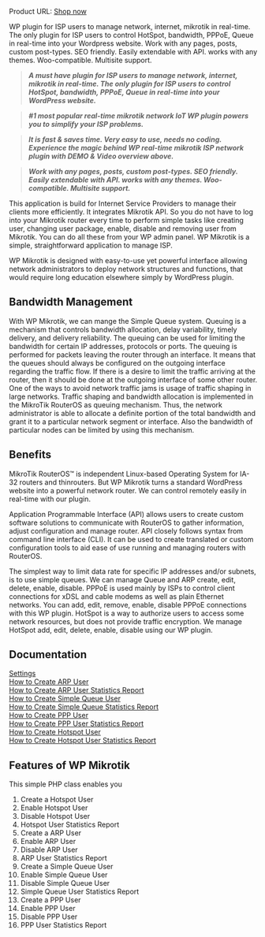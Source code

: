 Product URL: [Shop now](https://garazlab.com/product/wp-mikrotik-iot-plugin-for-realtime-network-management/)

WP plugin for ISP users to manage network, internet, mikrotik in real-time. The only plugin for ISP users  to control HotSpot, bandwidth, PPPoE, Queue in real-time into your Wordpress website. Work with any pages, posts, custom post-types. SEO friendly. Easily extendable with API. works with any themes. Woo-compatible. Multisite support.

> ***A must have plugin for ISP users to manage network, internet, mikrotik in real-time. The only plugin for ISP users  to control HotSpot, bandwidth, PPPoE, Queue in real-time into your WordPress website.***

> ***#1 most popular real-time mikrotik network IoT WP plugin powers you to simplify your ISP problems.***

> ***It is fast & saves time. Very easy to use, needs no coding. Experience the magic behind WP real-time mikrotik ISP network plugin with DEMO & Video overview above.***

> ***Work with any pages, posts, custom post-types. SEO friendly. Easily extendable with API. works with any themes. Woo-compatible. Multisite support.***

This application is build for Internet Service Providers to manage their clients more efficiently. It integrates Mikrotik API. So you do not have to log into your Mikrotik router every time to perform simple tasks like creating user, changing user package, enable, disable and removing user from Mikrotik. You can do all these from your WP admin panel. WP Mikrotik is a simple, straightforward application to manage ISP.

WP Mikrotik is designed with easy-to-use yet powerful interface allowing network administrators to deploy network structures and functions, that would require long education elsewhere simply by WordPress plugin.

## Bandwidth Management
With WP Mikrotik, we can mange the Simple Queue system. Queuing is a mechanism that controls bandwidth allocation, delay variability, timely delivery, and delivery reliability. The queuing can be used for limiting the bandwidth for certain IP addresses, protocols or ports. The queuing is performed for packets leaving the router through an interface. It means that the queues should always be configured on the outgoing interface regarding the traffic flow. If there is a desire to limit the traffic arriving at the router, then it should be done at the outgoing interface of some other router. One of the ways to avoid network traffic jams is usage of traffic shaping in large networks. Traffic shaping and bandwidth allocation is implemented in the MikroTik RouterOS as queuing mechanism. Thus, the network administrator is able to allocate a definite portion of the total bandwidth and grant it to a particular network segment or interface. Also the bandwidth of particular nodes can be limited by using this mechanism.

## Benefits
MikroTik RouterOS™ is independent Linux-based Operating System for IA-32 routers and thinrouters. But WP Mikrotik turns a standard WordPress website into a powerful network router. We can control remotely easily in real-time with our plugin.

Application Programmable Interface (API) allows users to create custom software solutions to communicate with RouterOS to gather information, adjust configuration and manage router. API closely follows syntax from command line interface (CLI). It can be used to create translated or custom configuration tools to aid ease of use running and managing routers with RouterOS.

The simplest way to limit data rate for specific IP addresses and/or subnets, is to use simple queues. We can manage Queue and ARP create, edit, delete, enable, disable. PPPoE is used mainly by ISPs to control client connections for xDSL and cable modems as well as plain Ethernet networks. You can add, edit, remove, enable, disable PPPoE connections with this WP plugin. HotSpot is a way to authorize users to access some network resources, but does not provide traffic encryption. We manage HotSpot add, edit, delete, enable, disable using our WP plugin.

## Documentation
[Settings](https://garazlab.com/documentation/wp-mikrotik-settings/)  
[How to Create ARP User](https://garazlab.com/documentation/wp-mikrotik-how-to-create-arp-user/)  
[How to Create ARP User Statistics Report](https://garazlab.com/documentation/wp-mikrotik-how-to-create-arp-user-statistics-report/)  
[How to Create Simple Queue User](https://garazlab.com/documentation/wp-mikrotik-how-to-create-simple-queue-user/)  
[How to Create Simple Queue Statistics Report](https://garazlab.com/documentation/wp-mikrotik-how-to-create-simple-queue-statistics-report/)  
[How to Create PPP User](https://garazlab.com/documentation/wp-mikrotik-how-to-create-ppp-user/)  
[How to Create PPP User Statistics Report](https://garazlab.com/documentation/wp-mikrotik-how-to-create-ppp-user-statistics-report/)  
[How to Create Hotspot User](https://garazlab.com/documentation/wp-mikrotik-how-to-create-hotspot-user/)  
[How to Create Hotspot User Statistics Report](https://garazlab.com/documentation/wp-mikrotik-how-to-create-hotspot-user-statistics-report/)  

## Features of WP Mikrotik
This simple PHP class enables you

1. Create a Hotspot User
2. Enable Hotspot User
3. Disable Hotspot User
4. Hotspot User Statistics Report
5. Create a ARP User
6. Enable ARP User
7. Disable ARP User
8. ARP User Statistics Report
9. Create a Simple Queue User
10. Enable Simple Queue User
11. Disable Simple Queue User
12. Simple Queue User Statistics Report
13. Create a PPP User
14. Enable PPP User
15. Disable PPP User
16. PPP User Statistics Report
